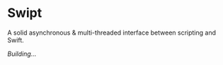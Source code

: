 # Swipt
A solid asynchronous & multi-threaded interface between scripting and Swift.

*Building...*
